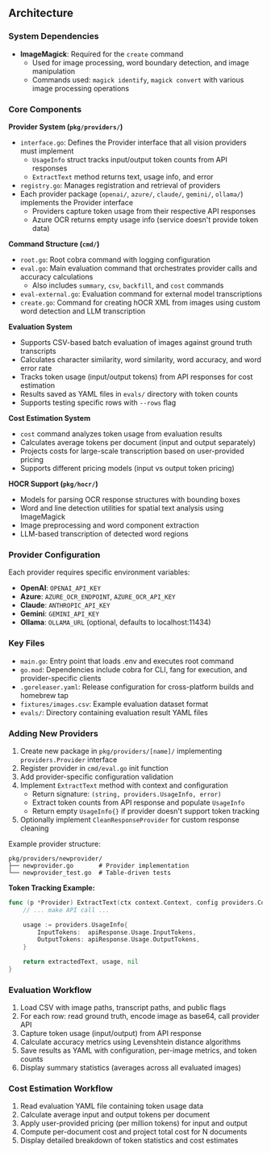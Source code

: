 ## Architecture

### System Dependencies

- **ImageMagick**: Required for the `create` command
  - Used for image processing, word boundary detection, and image manipulation
  - Commands used: `magick identify`, `magick convert` with various image processing operations

### Core Components

**Provider System (`pkg/providers/`)**
- `interface.go`: Defines the Provider interface that all vision providers must implement
  - `UsageInfo` struct tracks input/output token counts from API responses
  - `ExtractText` method returns text, usage info, and error
- `registry.go`: Manages registration and retrieval of providers
- Each provider package (`openai/`, `azure/`, `claude/`, `gemini/`, `ollama/`) implements the Provider interface
  - Providers capture token usage from their respective API responses
  - Azure OCR returns empty usage info (service doesn't provide token data)

**Command Structure (`cmd/`)**
- `root.go`: Root cobra command with logging configuration
- `eval.go`: Main evaluation command that orchestrates provider calls and accuracy calculations
  - Also includes `summary`, `csv`, `backfill`, and `cost` commands
- `eval-external.go`: Evaluation command for external model transcriptions
- `create.go`: Command for creating hOCR XML from images using custom word detection and LLM transcription

**Evaluation System**
- Supports CSV-based batch evaluation of images against ground truth transcripts
- Calculates character similarity, word similarity, word accuracy, and word error rate
- Tracks token usage (input/output tokens) from API responses for cost estimation
- Results saved as YAML files in `evals/` directory with token counts
- Supports testing specific rows with `--rows` flag

**Cost Estimation System**
- `cost` command analyzes token usage from evaluation results
- Calculates average tokens per document (input and output separately)
- Projects costs for large-scale transcription based on user-provided pricing
- Supports different pricing models (input vs output token pricing)

**HOCR Support (`pkg/hocr/`)**
- Models for parsing OCR response structures with bounding boxes
- Word and line detection utilities for spatial text analysis using ImageMagick
- Image preprocessing and word component extraction
- LLM-based transcription of detected word regions

### Provider Configuration

Each provider requires specific environment variables:
- **OpenAI**: `OPENAI_API_KEY`
- **Azure**: `AZURE_OCR_ENDPOINT`, `AZURE_OCR_API_KEY`
- **Claude**: `ANTHROPIC_API_KEY`
- **Gemini**: `GEMINI_API_KEY`
- **Ollama**: `OLLAMA_URL` (optional, defaults to localhost:11434)

### Key Files

- `main.go`: Entry point that loads .env and executes root command
- `go.mod`: Dependencies include cobra for CLI, fang for execution, and provider-specific clients
- `.goreleaser.yaml`: Release configuration for cross-platform builds and homebrew tap
- `fixtures/images.csv`: Example evaluation dataset format
- `evals/`: Directory containing evaluation result YAML files

### Adding New Providers

1. Create new package in `pkg/providers/[name]/` implementing `providers.Provider` interface
2. Register provider in `cmd/eval.go` init function
3. Add provider-specific configuration validation
4. Implement `ExtractText` method with context and configuration
   - Return signature: `(string, providers.UsageInfo, error)`
   - Extract token counts from API response and populate `UsageInfo`
   - Return empty `UsageInfo{}` if provider doesn't support token tracking
5. Optionally implement `CleanResponseProvider` for custom response cleaning

Example provider structure:
```
pkg/providers/newprovider/
├── newprovider.go       # Provider implementation
└── newprovider_test.go  # Table-driven tests
```

**Token Tracking Example:**
```go
func (p *Provider) ExtractText(ctx context.Context, config providers.Config, imagePath, imageBase64 string) (string, providers.UsageInfo, error) {
    // ... make API call ...

    usage := providers.UsageInfo{
        InputTokens:  apiResponse.Usage.InputTokens,
        OutputTokens: apiResponse.Usage.OutputTokens,
    }

    return extractedText, usage, nil
}
```

### Evaluation Workflow

1. Load CSV with image paths, transcript paths, and public flags
2. For each row: read ground truth, encode image as base64, call provider API
3. Capture token usage (input/output) from API response
4. Calculate accuracy metrics using Levenshtein distance algorithms
5. Save results as YAML with configuration, per-image metrics, and token counts
6. Display summary statistics (averages across all evaluated images)

### Cost Estimation Workflow

1. Read evaluation YAML file containing token usage data
2. Calculate average input and output tokens per document
3. Apply user-provided pricing (per million tokens) for input and output
4. Compute per-document cost and project total cost for N documents
5. Display detailed breakdown of token statistics and cost estimates

